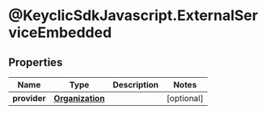 # @KeyclicSdkJavascript.ExternalServiceEmbedded

## Properties
Name | Type | Description | Notes
------------ | ------------- | ------------- | -------------
**provider** | [**Organization**](Organization.md) |  | [optional] 


